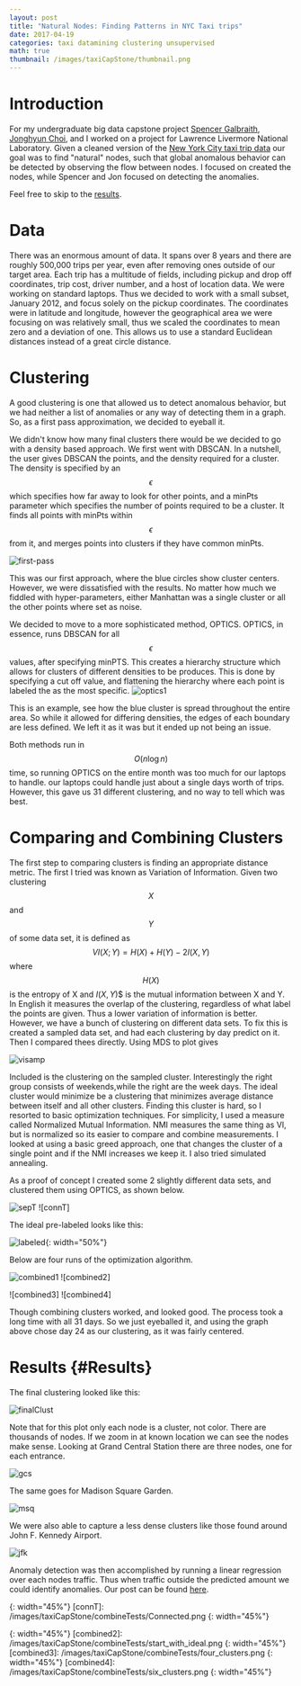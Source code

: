 ```yaml
---
layout: post
title: "Natural Nodes: Finding Patterns in NYC Taxi trips"
date: 2017-04-19
categories: taxi datamining clustering unsupervised
math: true
thumbnail: /images/taxiCapStone/thumbnail.png
---
```


Introduction
=============

For my undergraduate big data capstone project [Spencer Galbraith][spence-gal], [Jonghyun Choi][jon-choi], and I worked on a project for Lawrence Livermore National Laboratory. Given a cleaned version of the [New York City taxi trip data][nyc-data] our goal was to find "natural" nodes, such that global anomalous behavior can be detected by observing the flow between nodes. I focused on created the nodes, while Spencer and Jon focused on detecting the anomalies.

Feel free to skip to the [results](#Results).

Data
=======

There was an enormous amount of data. It spans over 8 years and there are roughly 500,000 trips per year, even after removing ones outside of our target area. Each trip has a multitude of fields, including pickup and drop off coordinates, trip cost, driver number, and a host of location data. We were working on standard laptops. Thus we decided to work with a small subset, January 2012, and focus solely on the pickup coordinates. The coordinates were in latitude and longitude, however the geographical area we were focusing on was relatively small, thus we scaled the coordinates to mean zero and a deviation of one. This allows us to use a standard Euclidean distances instead of a great circle distance.

Clustering
===========

A good clustering is one that allowed us to detect anomalous behavior, but we had neither a list of anomalies or any way of detecting them in a graph. So, as a first pass approximation, we decided to eyeball it. 

We didn't know how many final clusters there would be we decided to go with a density based approach. We first went with DBSCAN. In a nutshell, the user gives DBSCAN the points, and the density required for a cluster. The density is specified by an $$\epsilon$$ which specifies how far away to look for other points, and a minPts parameter which specifies the number of points required to be a cluster. It finds all points with minPts within $$\epsilon$$ from it, and merges points into clusters if they have common minPts. 

 ![first-pass]
 
 This was our first approach, where the blue circles show cluster centers. However, we were dissatisfied with the results. No matter how much we fiddled with hyper-parameters, either Manhattan was a single cluster or all the other points where set as noise.

We decided to move to a more sophisticated method, OPTICS. OPTICS, in essence, runs DBSCAN for all $$\epsilon$$ values, after specifying minPTS. This creates a hierarchy structure which allows for clusters of different densities to be produces. This is done by specifying a cut off value, and flattening the hierarchy where each point is labeled the as the most specific. 
![optics1] 

This is an example, see how the blue cluster is spread throughout the entire area.
So while it allowed for differing densities, the edges of each boundary are less defined.
We left it as it was but it ended up not being an issue. 

Both methods run in $$O(n\log n)$$ time, so running OPTICS on the entire month was too much for our laptops to handle. our laptops could handle just about a single days worth of trips. However, this gave us 31 different clustering, and no way to tell which was best.

Comparing and Combining Clusters
=================================

The first step to comparing clusters is finding an appropriate distance metric. The first I tried was known as Variation of Information. Given two clustering $$X$$ and $$Y$$  of some data set, it is defined as $$VI(X;Y) = H(X) + H(Y) - 2I(X,Y)$$ where $$H(X)$$ is the entropy of X and $I(X,Y)$$ is the mutual information between X and Y. In English it measures the overlap of the clustering, regardless of what label the points are given. Thus a lower variation of information is better. However, we have a bunch of clustering on different data sets. To fix this is created a sampled data set, and had each clustering by day predict on it. Then I compared thees directly. Using MDS to plot gives

![visamp]

Included is the clustering on the sampled cluster. Interestingly the right group consists of weekends,while the right are the week days. The ideal cluster would minimize be a clustering that minimizes average distance between itself and all other clusters. Finding this cluster is hard, so I resorted to basic optimization techniques. For simplicity, I used a measure called Normalized Mutual Information. NMI measures the same thing as VI, but is normalized so its easier to compare and combine measurements.  I looked at using a basic greed approach, one that changes the cluster of a single point and if the NMI increases we keep it. I also tried simulated annealing. 

As a proof of concept I created some 2 slightly different data sets, and clustered them using OPTICS, as shown below.

![sepT] ![connT]

The ideal pre-labeled looks like this:

![labeled](/images/taxiCapStone/combineTests/ideal.png){: width="50%"}

Below are four runs of the optimization algorithm.

![combined1] ![combined2]

![combined3] ![combined4]

Though combining clusters worked, and looked good. The process took a long time with all 31 days. So we just eyeballed it, and using the graph above chose day 24 as our clustering, as it was fairly centered.

Results {#Results}
=============

The final clustering looked like this:

![finalClust](/images/taxiCapStone/NewYork.png)

Note that for this plot only each node is a cluster, not color. There are thousands of nodes. If we zoom in at known location we can see the nodes make sense. Looking at Grand Central Station there are three nodes, one for each entrance.

![gcs](/images/taxiCapStone/gcs.png)

The same goes for Madison Square Garden.

![msq](/images/taxiCapStone/msg.png)

We were also able to capture a less dense clusters like those found around John F. Kennedy Airport.

![jfk](/images/taxiCapStone/jfk.png)

Anomaly detection was then accomplished by running a linear regression over each nodes traffic. Thus when traffic outside the predicted amount we could identify anomalies. Our post can be found [here](https://docs.google.com/presentation/d/1KfCfBBXUFwhRZ5SGga4HfMZiBlg5LI5hUQcjfMm8UQA/edit?usp=sharing).


[spence-gal]: https://www.linkedin.com/in/galbraithsn/
[jon-choi]: https://www.linkedin.com/in/jonghyun-choi/
[nyc-data]: http://www.nyc.gov/html/tlc/html/about/trip_record_data.shtml

[first-pass]:/images/taxiCapStone/firstPass.png


[optics1]: /images/taxiCapStone/jfkoptics1.png
[visamp]: /images/taxiCapStone/visamp.png

[sepT]: /images/taxiCapStone/combineTests/Seperated.png
{: width="45%"}
[connT]: /images/taxiCapStone/combineTests/Connected.png
{: width="45%"}

[combined1]: /images/taxiCapStone/combineTests/Combined_2.png
{: width="45%"}
[combined2]: /images/taxiCapStone/combineTests/start_with_ideal.png
{: width="45%"}
[combined3]: /images/taxiCapStone/combineTests/four_clusters.png
{: width="45%"}
[combined4]: /images/taxiCapStone/combineTests/six_clusters.png
{: width="45%"}